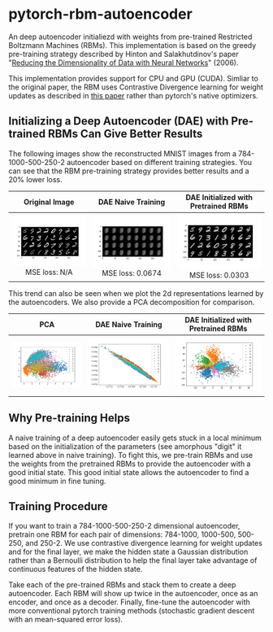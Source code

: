 # pytorch-rbm-autoencoder
An deep autoencoder initialiezd with weights from pre-trained Restricted Boltzmann Machines (RBMs). This implementation is based on the greedy pre-training strategy described by Hinton and Salakhutdinov's paper "[Reducing the Dimensionality of Data with Neural Networks](http://www.cs.toronto.edu/~hinton/science.pdf)" (2006).

This implementation provides support for CPU and GPU (CUDA). Simliar to the original paper, the RBM uses Contrastive Divergence learning for weight updates as described in [this paper](https://christian-igel.github.io/paper/TRBMAI.pdf) rather than pytorch's native optimizers.

## Initializing a Deep Autoencoder (DAE) with Pre-trained RBMs Can Give Better Results
The following images show the reconstructed MNIST images from a 784-1000-500-250-2 autoencoder based on different training strategies. You can see that the RBM pre-training strategy provides better results and a 20% lower loss. 

| Original Image | DAE Naive Training | DAE Initialized with Pretrained RBMs |
| :-----------: | :-----------: | :-----------: |
| ![original image](/images/original_digits.png?raw=true) MSE loss: N/A | ![reconstructed image from naive training](/images/reconstructed_digits_naive_dae.png?raw=true) MSE loss: 0.0674 | ![reconstructed image from pre-trained RBM training](/images/reconstructed_digits_dae.png?raw=true) MSE loss: 0.0303 |


This trend can also be seen when we plot the 2d representations learned by the autoencoders. We also provide a PCA decomposition for comparison.

| PCA | DAE Naive Training | DAE Initialized with Pretrained RBMs |
| :-----------: | :-----------: | :-----------: |
| ![2d representation from PCA](/images/pca_repr.png?raw=true) | ![2d representation from naive training](/images/naive_dae_repr.png?raw=true) | ![2d representation from pre-trained RBM training](/images/dae_repr.png?raw=true) |



## Why Pre-training Helps
A naive training of a deep autoencoder easily gets stuck in a local minimum based on the initialization of the parameters (see amorphous "digit" it learned above in naive training). To fight this, we pre-train RBMs and use the weights from the pretrained RBMs to provide the autoencoder with a good initial state. This good initial state allows the autoencoder to find a good minimum in fine tuning.

## Training Procedure
If you want to train a 784-1000-500-250-2 dimensional autoencoder, pretrain one RBM for each pair of dimensions: 784-1000, 1000-500, 500-250, and 250-2. We use contrastive divergence learning for weight updates and for the final layer, we make the hidden state a Gaussian distribution rather than a Bernoulli distribution to help the final layer take advantage of continuous features of the hidden state. 


Take each of the pre-trained RBMs and stack them to create a deep autoencoder. Each RBM will show up twice in the autoencoder, once as an encoder, and once as a decoder. Finally, fine-tune the autoencoder with more conventional pytorch training methods (stochastic gradient descent with an mean-squared error loss).
